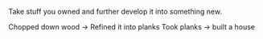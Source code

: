 Take stuff you owned and further develop it into something new.

Chopped down wood -> Refined it into planks
Took planks -> built a house
